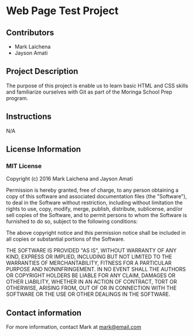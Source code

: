 # Web Page Test Project

## Contributors
* Mark Laichena
* Jayson Amati

## Project Description
The purpose of this project is enable us to learn basic HTML and CSS skills and familiarize ourselves with Git as part of the Moringa School Prep program.

## Instructions
N/A

## License Information
### MIT License

Copyright (c) 2016 Mark Laichena and Jayson Amati

Permission is hereby granted, free of charge, to any person obtaining a copy
of this software and associated documentation files (the "Software"), to deal
in the Software without restriction, including without limitation the rights
to use, copy, modify, merge, publish, distribute, sublicense, and/or sell
copies of the Software, and to permit persons to whom the Software is
furnished to do so, subject to the following conditions:

The above copyright notice and this permission notice shall be included in all
copies or substantial portions of the Software.

THE SOFTWARE IS PROVIDED "AS IS", WITHOUT WARRANTY OF ANY KIND, EXPRESS OR
IMPLIED, INCLUDING BUT NOT LIMITED TO THE WARRANTIES OF MERCHANTABILITY,
FITNESS FOR A PARTICULAR PURPOSE AND NONINFRINGEMENT. IN NO EVENT SHALL THE
AUTHORS OR COPYRIGHT HOLDERS BE LIABLE FOR ANY CLAIM, DAMAGES OR OTHER
LIABILITY, WHETHER IN AN ACTION OF CONTRACT, TORT OR OTHERWISE, ARISING FROM,
OUT OF OR IN CONNECTION WITH THE SOFTWARE OR THE USE OR OTHER DEALINGS IN THE
SOFTWARE.

## Contact information
For more information, contact Mark at mark@email.com
